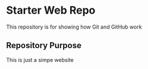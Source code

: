 # Starter Web Repo

This repository is for showing how Git and GitHub work

## Repository Purpose

This is just a simpe website
